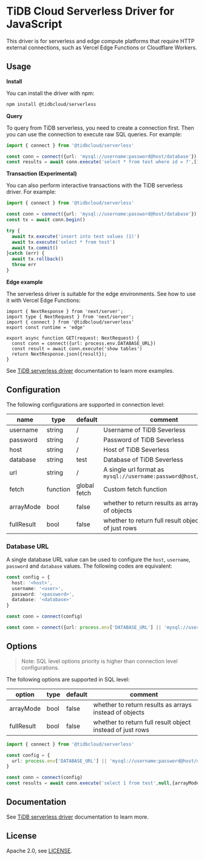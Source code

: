# TiDB Cloud Serverless Driver for JavaScript

This driver is for serverless and edge compute platforms that require HTTP external connections, such as Vercel Edge Functions or Cloudflare Workers.

## Usage

**Install**

You can install the driver with npm:

```bash
npm install @tidbcloud/serverless
```

**Query**

To query from TiDB serverless, you need to create a connection first. Then you can use the connection to execute raw SQL queries. For example:

```ts
import { connect } from '@tidbcloud/serverless'

const conn = connect({url: 'mysql://username:password@host/database'})
const results = await conn.execute('select * from test where id = ?',[1])
```

**Transaction (Experimental)**

You can also perform interactive transactions with the TiDB serverless driver. For example:

```ts
import { connect } from '@tidbcloud/serverless'

const conn = connect({url: 'mysql://username:password@host/database'})
const tx = await conn.begin()

try {
  await tx.execute('insert into test values (1)')
  await tx.execute('select * from test')
  await tx.commit()
}catch (err) {
  await tx.rollback()
  throw err
}
```

**Edge example**

The serverless driver is suitable for the edge environments. See how to use it with Vercel Edge Functions:

```
import { NextResponse } from 'next/server';
import type { NextRequest } from 'next/server';
import { connect } from '@tidbcloud/serverless'
export const runtime = 'edge'

export async function GET(request: NextRequest) {
  const conn = connect({url: process.env.DATABASE_URL})
  const result = await conn.execute('show tables')
  return NextResponse.json({result});
}
```

See [TiDB serverless driver](https://docs.pingcap.com/tidbcloud/serverless-driver#edge-examples) documentation to learn more examples.

## Configuration

The following configurations are supported in connection level:

| name       | type      | default      | comment                                                          |
|------------|-----------|--------------|------------------------------------------------------------------|
| username   | string    | /            | Username of TiDB Severless                                       |
| password   | string    | /            | Password of TiDB Severless                                       |
| host       | string    | /            | Host of TiDB Severless                                           |
| database   | string    | test         | Database of TiDB Severless                                       |
| url        | string    | /            | A single url format as `mysql://username:password@host/database` |
| fetch      | function  | global fetch | Custom fetch function                                            |
| arrayMode  | bool      | false        | whether to return results as arrays instead of objects           |
| fullResult | bool      | false        | whether to return full result object instead of just rows        |

### Database URL

A single database URL value can be used to configure the `host`, `username`, `password` and `database` values. The following codes are equivalent:

```ts
const config = {
  host: '<host>',
  username: '<user>',
  password: '<password>',
  database: '<database>'
}

const conn = connect(config)
```

```ts
const conn = connect({url: process.env['DATABASE_URL'] || 'mysql://username:password@host/database'})
```

## Options

> Note: SQL level options priority is higher than connection level configurations.

The following options are supported in SQL level:

| option     | type | default | comment                                                   |
|------------|------|---------|-----------------------------------------------------------|
| arrayMode  | bool | false   | whether to return results as arrays instead of objects    |
| fullResult | bool | false   | whether to return full result object instead of just rows |


```ts
import { connect } from '@tidbcloud/serverless'

const config = {
  url: process.env['DATABASE_URL'] || 'mysql://username:password@host/database'
}

const conn = connect(config)
const results = await conn.execute('select 1 from test',null,{arrayMode:true,fullResult:true})
```

## Documentation

See [TiDB serverless driver](https://docs.pingcap.com/tidbcloud/serverless-driver) documentation to learn more.

## License

Apache 2.0, see [LICENSE](./LICENSE).
